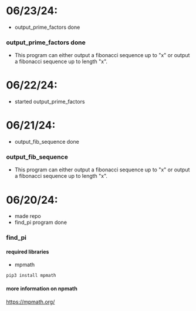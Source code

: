 06/23/24:
=====
- output_prime_factors done

### output_prime_factors done
- This program can either output a fibonacci sequence up to "x" or output a fibonacci sequence up to length "x".

06/22/24:
=====
- started output_prime_factors

06/21/24:
=====
- output_fib_sequence done

### output_fib_sequence
- This program can either output a fibonacci sequence up to "x" or output a fibonacci sequence up to length "x".



06/20/24:
=====
-  made repo
- find_pi program done

### find_pi
#### required libraries
- mpmath
```
pip3 install mpmath
```

#### more information on npmath
https://mpmath.org/
